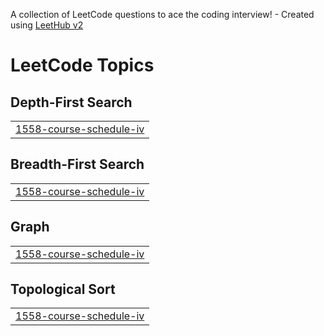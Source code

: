 A collection of LeetCode questions to ace the coding interview! - Created using [LeetHub v2](https://github.com/arunbhardwaj/LeetHub-2.0)



<!---LeetCode Topics Start-->
# LeetCode Topics
## Depth-First Search
|  |
| ------- |
| [1558-course-schedule-iv](https://github.com/ayu-shiirathore/Daily_DSA_Questions/tree/master/1558-course-schedule-iv) |
## Breadth-First Search
|  |
| ------- |
| [1558-course-schedule-iv](https://github.com/ayu-shiirathore/Daily_DSA_Questions/tree/master/1558-course-schedule-iv) |
## Graph
|  |
| ------- |
| [1558-course-schedule-iv](https://github.com/ayu-shiirathore/Daily_DSA_Questions/tree/master/1558-course-schedule-iv) |
## Topological Sort
|  |
| ------- |
| [1558-course-schedule-iv](https://github.com/ayu-shiirathore/Daily_DSA_Questions/tree/master/1558-course-schedule-iv) |
<!---LeetCode Topics End-->